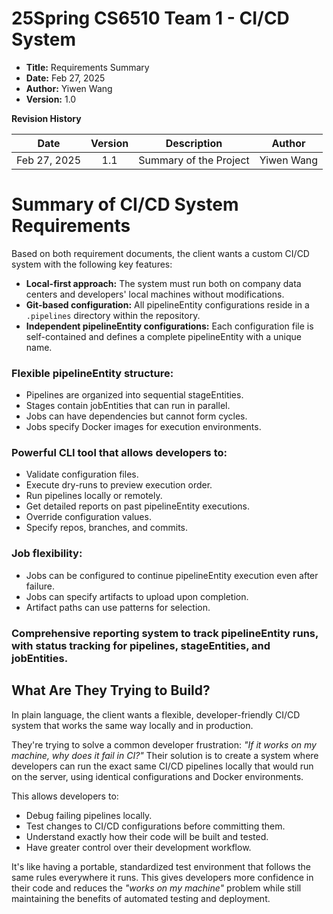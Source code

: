 # 25Spring CS6510 Team 1 - CI/CD System

- **Title:** Requirements Summary
- **Date:** Feb 27, 2025
- **Author:** Yiwen Wang
- **Version:** 1.0

**Revision History**

|     Date     | Version |      Description       |   Author   |
| :----------: | :-----: | :--------------------: | :--------: |
| Feb 27, 2025 |   1.1   | Summary of the Project | Yiwen Wang |

# Summary of CI/CD System Requirements

Based on both requirement documents, the client wants a custom CI/CD system with the following key features:

- **Local-first approach:** The system must run both on company data centers and developers' local machines without modifications.
- **Git-based configuration:** All pipelineEntity configurations reside in a `.pipelines` directory within the repository.
- **Independent pipelineEntity configurations:** Each configuration file is self-contained and defines a complete pipelineEntity with a unique name.

### Flexible pipelineEntity structure:

- Pipelines are organized into sequential stageEntities.
- Stages contain jobEntities that can run in parallel.
- Jobs can have dependencies but cannot form cycles.
- Jobs specify Docker images for execution environments.

### Powerful CLI tool that allows developers to:

- Validate configuration files.
- Execute dry-runs to preview execution order.
- Run pipelines locally or remotely.
- Get detailed reports on past pipelineEntity executions.
- Override configuration values.
- Specify repos, branches, and commits.

### Job flexibility:

- Jobs can be configured to continue pipelineEntity execution even after failure.
- Jobs can specify artifacts to upload upon completion.
- Artifact paths can use patterns for selection.

### Comprehensive reporting system to track pipelineEntity runs, with status tracking for pipelines, stageEntities, and jobEntities.

## What Are They Trying to Build?

In plain language, the client wants a flexible, developer-friendly CI/CD system that works the same way locally and in production.

They're trying to solve a common developer frustration: *"If it works on my machine, why does it fail in CI?"* Their solution is to create a system where developers can run the exact same CI/CD pipelines locally that would run on the server, using identical configurations and Docker environments.

This allows developers to:

- Debug failing pipelines locally.
- Test changes to CI/CD configurations before committing them.
- Understand exactly how their code will be built and tested.
- Have greater control over their development workflow.

It's like having a portable, standardized test environment that follows the same rules everywhere it runs. This gives developers more confidence in their code and reduces the *"works on my machine"* problem while still maintaining the benefits of automated testing and deployment.